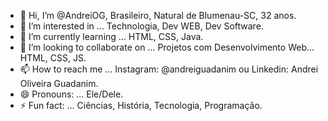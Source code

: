 - 👋 Hi, I’m @AndreiOG, Brasileiro, Natural de Blumenau-SC, 32 anos.
- 👀 I’m interested in ... Technologia, Dev WEB, Dev Software.
- 🌱 I’m currently learning ... HTML, CSS, Java.
- 💞️ I’m looking to collaborate on ... Projetos com Desenvolvimento Web... HTML, CSS, JS.
- 📫 How to reach me ... Instagram: @andreiguadanim ou Linkedin: Andrei Oliveira Guadanim.
- 😄 Pronouns: ... Ele/Dele.
- ⚡ Fun fact: ... Ciências, História, Tecnologia, Programação.

<!---
AndreiOG/AndreiOG is a ✨ special ✨ repository because its `README.md` (this file) appears on your GitHub profile.
You can click the Preview link to take a look at your changes.
--->
